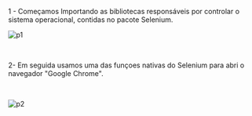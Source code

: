 
1 - Começamos Importando as bibliotecas responsáveis por controlar o sistema operacional, contidas no pacote Selenium.
<br>

![p1](https://user-images.githubusercontent.com/114637779/218185228-204436f4-11ab-4394-9f50-0dba08caeba7.png)

<br>

2- Em seguida usamos uma das funçoes nativas do Selenium para abri o navegador "Google Chrome". 

<br>

![p2](https://user-images.githubusercontent.com/114637779/218185305-2317baf4-16d9-43f4-a38c-2b3afba2a0fd.png)
